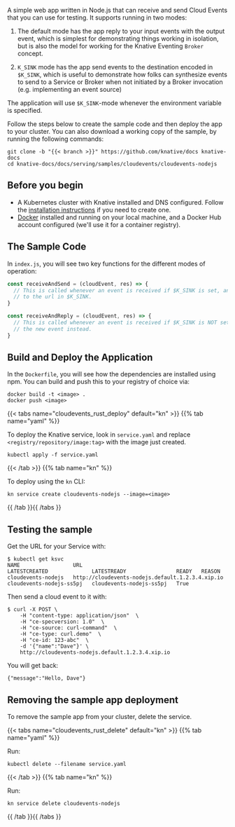 A simple web app written in Node.js that can receive and send Cloud Events that you
can use for testing. It supports running in two modes:

1. The default mode has the app reply to your input events with the output
   event, which is simplest for demonstrating things working in isolation, but
   is also the model for working for the Knative Eventing `Broker` concept.

2. `K_SINK` mode has the app send events to the destination encoded in
   `$K_SINK`, which is useful to demonstrate how folks can synthesize events to
   send to a Service or Broker when not initiated by a Broker invocation (e.g.
   implementing an event source)

The application will use `$K_SINK`-mode whenever the environment variable is
specified.

Follow the steps below to create the sample code and then deploy the app to your
cluster. You can also download a working copy of the sample, by running the
following commands:

```shell
git clone -b "{{< branch >}}" https://github.com/knative/docs knative-docs
cd knative-docs/docs/serving/samples/cloudevents/cloudevents-nodejs
```

## Before you begin

- A Kubernetes cluster with Knative installed and DNS configured. Follow the
  [installation instructions](../../../../install/README.md) if you need to
  create one.
- [Docker](https://www.docker.com) installed and running on your local machine,
  and a Docker Hub account configured (we'll use it for a container registry).

## The Sample Code

In `index.js`, you will see two key functions for the different modes of operation:

   ```js
   const receiveAndSend = (cloudEvent, res) => {
     // This is called whenever an event is received if $K_SINK is set, and sends a new event
     // to the url in $K_SINK.
   }

   const receiveAndReply = (cloudEvent, res) => {
     // This is called whenever an event is received if $K_SINK is NOT set, and it replies with
     // the new event instead.
   }
   ```

## Build and Deploy the Application

In the `Dockerfile`, you will see how the dependencies are installed using npm.
  You can build and push this to your registry of choice via:

   ```shell
   docker build -t <image> .
   docker push <image>
   ```

{{< tabs name="cloudevents_rust_deploy" default="kn" >}} {{% tab name="yaml" %}}

To deploy the Knative service, look in `service.yaml` and replace `<registry/repository/image:tag>` with the image just created.

   ```shell
   kubectl apply -f service.yaml
   ```

{{< /tab >}} {{% tab name="kn" %}}

To deploy using the `kn` CLI:

```shell
kn service create cloudevents-nodejs --image=<image>
```

{{ /tab }}{{ /tabs }}

## Testing the sample

Get the URL for your Service with:

```shell
$ kubectl get ksvc
NAME                 URL                                                LATESTCREATED              LATESTREADY                READY   REASON
cloudevents-nodejs   http://cloudevents-nodejs.default.1.2.3.4.xip.io   cloudevents-nodejs-ss5pj   cloudevents-nodejs-ss5pj   True
```

Then send a cloud event to it with:

```shell
$ curl -X POST \
    -H "content-type: application/json"  \
    -H "ce-specversion: 1.0"  \
    -H "ce-source: curl-command"  \
    -H "ce-type: curl.demo"  \
    -H "ce-id: 123-abc"  \
    -d '{"name":"Dave"}' \
    http://cloudevents-nodejs.default.1.2.3.4.xip.io
```

You will get back:

```shell
{"message":"Hello, Dave"}
```

## Removing the sample app deployment

To remove the sample app from your cluster, delete the service.

{{< tabs name="cloudevents_rust_delete" default="kn" >}} {{% tab name="yaml" %}}

Run:

```shell
kubectl delete --filename service.yaml
```

{{< /tab >}} {{% tab name="kn" %}}

Run:

```shell
kn service delete cloudevents-nodejs
```

{{ /tab }}{{ /tabs }}
